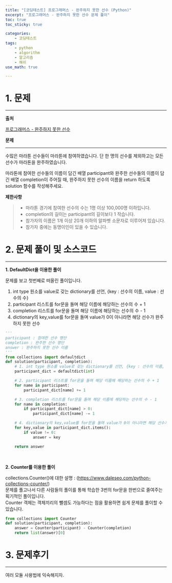 ```yaml
---
title: "[코딩테스트] 프로그래머스 - 완주하지 못한 선수 (Python)"
excerpt: "프로그래머스 - 완주하지 못한 선수 문제 풀이"
toc: true
toc_sticky: true

categories:
    - 코딩테스트
tags:
    - python
    - algorithm
    - 알고리즘
    - 해쉬
use_math: true

---
```


# 1. 문제

---

**출처** 

[프로그래머스 - 완주하지 못한 선수](https://school.programmers.co.kr/learn/courses/30/lessons/42576)

**문제** 

---

수많은 마라톤 선수들이 마라톤에 참여하였습니다. 단 한 명의 선수를 제외하고는 모든 선수가 마라톤을 완주하였습니다.

마라톤에 참여한 선수들의 이름이 담긴 배열 participant와 완주한 선수들의 이름이 담긴 배열 completion이 주어질 때, 완주하지 못한 선수의 이름을 return 하도록 solution 함수를 작성해주세요.

**제한사항**
>- 마라톤 경기에 참여한 선수의 수는 1명 이상 100,000명 이하입니다.<br>
>- completion의 길이는 participant의 길이보다 1 작습니다.<br>
>- 참가자의 이름은 1개 이상 20개 이하의 알파벳 소문자로 이루어져 있습니다.<br>
>- 참가자 중에는 동명이인이 있을 수 있습니다.
    

# 2. 문제 풀이 및 소스코드

---

**1. DefaultDict을 이용한 풀이**

문제를 보고 첫번째로 떠올린 풀이입니다. <br>
1. int type 원소를 value로 갖는 dictionary를 선언, {key : 선수의 이름, value : 선수의 수}
2. participant 리스트를 for문을 돌며 해당 이름에 해당하는 선수의 수 + 1
3. completion 리스트를 for문을 돌며 해당 이름에 해당하는 선수의 수 - 1
4. dictionary의 key,value를 for문을 돌며 value가 0이 아니라면 해당 선수가 완주하지 못한 선수
```python
'''
participant : 참여한 선수 명단
completion : 완주한 선수 명단
answer : 완주하지 못한 선수 이름
'''
from collections import defaultdict
def solution(participant, completion):
    # 1. int type 원소를 value로 갖는 dictionary를 선언, {key : 선수의 이름, value : 선수의 수}
    participant_dict = defaultdict(int)

    # 2. participant 리스트를 for문을 돌며 해당 이름에 해당하는 선수의 수 + 1
    for name in participant:
        participant_dict[name] += 1

    # 3. completion 리스트를 for문을 돌며 해당 이름에 해당하는 선수의 수 - 1
    for name in completion:
        if participant_dict[name] > 0:
            participant_dict[name] -= 1

    # 4. dictionary의 key,value를 for문을 돌며 value가 0이 아니라면 해당 선수가 완주하지 못한 선수
    for key,value in participant_dict.items():
        if value != 0:
            answer = key

    return answer
```
<br>

**2. Counter를 이용한 풀이**

collections.Counter()에 대한 설명 : (https://www.daleseo.com/python-collections-counter/)
<br>
문제를 풀고나서 다른 사람들의 풀이를 통해 학습한 3번의 for문을 한번으로 줄여주는 획기적인 풀이입니다.
<br>
Counter 객체는 객체끼리의 뺄셈도 가능하다는 점을 활용하면 쉽게 문제를 풀이할 수 있습니다.
```python
from collections import Counter
def solution(participant, completion):
    answer = Counter(participant) - Counter(completion)
    return list(answer)[0]
```

# 3. 문제후기

---

여러 모듈 사용법에 익숙해지자.